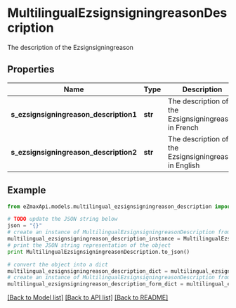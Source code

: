 # MultilingualEzsignsigningreasonDescription

The description of the Ezsignsigningreason

## Properties

Name | Type | Description | Notes
------------ | ------------- | ------------- | -------------
**s_ezsignsigningreason_description1** | **str** | The description of the Ezsignsigningreason in French | [optional] 
**s_ezsignsigningreason_description2** | **str** | The description of the Ezsignsigningreason in English | [optional] 

## Example

```python
from eZmaxApi.models.multilingual_ezsignsigningreason_description import MultilingualEzsignsigningreasonDescription

# TODO update the JSON string below
json = "{}"
# create an instance of MultilingualEzsignsigningreasonDescription from a JSON string
multilingual_ezsignsigningreason_description_instance = MultilingualEzsignsigningreasonDescription.from_json(json)
# print the JSON string representation of the object
print MultilingualEzsignsigningreasonDescription.to_json()

# convert the object into a dict
multilingual_ezsignsigningreason_description_dict = multilingual_ezsignsigningreason_description_instance.to_dict()
# create an instance of MultilingualEzsignsigningreasonDescription from a dict
multilingual_ezsignsigningreason_description_form_dict = multilingual_ezsignsigningreason_description.from_dict(multilingual_ezsignsigningreason_description_dict)
```
[[Back to Model list]](../README.md#documentation-for-models) [[Back to API list]](../README.md#documentation-for-api-endpoints) [[Back to README]](../README.md)


